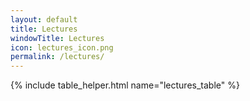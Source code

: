 ```yaml
---
layout: default
title: Lectures
windowTitle: Lectures
icon: lectures_icon.png
permalink: /lectures/
---
```


<!-- # {{ page.title }} -->

{% include table_helper.html name="lectures_table" %}